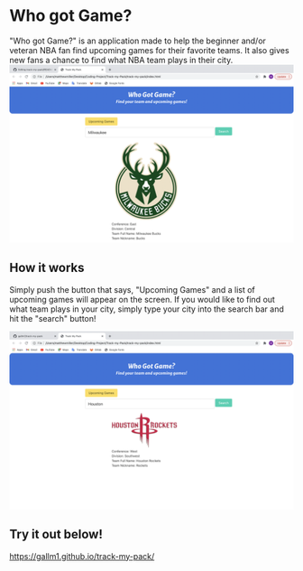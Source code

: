 # Who got Game?

"Who got Game?" is an application made to help the beginner and/or veteran NBA fan find upcoming games for their favorite teams.  It also gives new fans a chance to find what NBA team plays in their city.  
![image](https://github.com/gallm1/track-my-pack/blob/Millmr2/Screen%20Shot%20Bucks.png)

## How it works

Simply push the button that says, "Upcoming Games" and a list of upcoming games will appear on the screen.  If you would like to find out what team plays in your city, simply type your city into the search bar and hit the "search" button!

![image](https://github.com/gallm1/track-my-pack/blob/Millmr2/Screen%20shot%20rockets.png)

## Try it out below!
https://gallm1.github.io/track-my-pack/